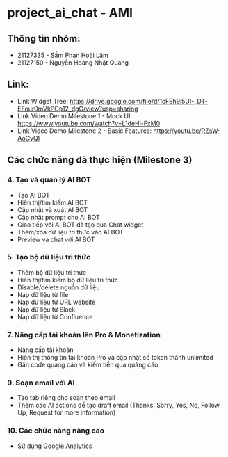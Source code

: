 # project_ai_chat - AMI

## Thông tin nhóm:

- 21127335 - Sầm Phan Hoài Lâm
- 21127150 - Nguyễn Hoàng Nhật Quang

## Link:

- Link Widget Tree: https://drive.google.com/file/d/1cFEh9j5UI-_DT-EFour0mVkPGp12_dgG/view?usp=sharing
- Link Video Demo Milestone 1 - Mock UI: https://www.youtube.com/watch?v=L1deHl-FxM0
- Link Video Demo Milestone 2 - Basic Features: https://youtu.be/RZsW-AoCyQI

## Các chức năng đã thực hiện (Milestone 3)

### 4. Tạo và quản lý AI BOT

- Tạo AI BOT
- Hiển thị/tìm kiếm AI BOT
- Cập nhật và xoát AI BOT
- Cập nhật prompt cho AI BOT
- Giao tiếp với AI BOT đã tạo qua Chat widget
- Thêm/xóa dữ liệu tri thức vào AI BOT
- Preview và chat với AI BOT

### 5. Tạo bộ dữ liệu tri thức

- Thêm bộ dữ liệu tri thức
- Hiển thị/tìm kiếm bộ dữ liệu tri thức
- Disable/delete nguồn dữ liệu
- Nạp dữ liệu từ file
- Nạp dữ liệu từ URL website
- Nạp dữ liệu từ Slack
- Nạp dữ liệu từ Confluence

### 7. Nâng cấp tài khoản lên Pro & Monetization

- Nâng cấp tài khoản
- Hiển thị thông tin tài khoản Pro và cập nhật số token thành unlimited
- Gắn code quảng cáo và kiếm tiền qua quảng cáo

### 9. Soạn email với AI

- Tạo tab riêng cho soạn theo email
- Thêm các AI actions để tạo draft email (Thanks, Sorry, Yes, No, Follow Up, Request for more information)

### 10. Các chức năng nâng cao

- Sử dụng Google Analytics
